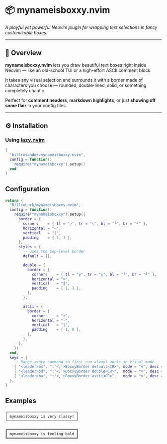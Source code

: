 # 📦 mynameisboxxy.nvim

_A playful yet powerful Neovim plugin for wrapping text selections in fancy customizable boxes._

---

## 🧠 Overview

**mynameisboxxy.nvim** lets you draw beautiful text boxes right inside Neovim — like an old-school TUI or a high-effort ASCII comment block.

It takes any visual selection and surrounds it with a border made of characters you choose — rounded, double-lined, solid, or something completely chaotic.

Perfect for **comment headers**, **markdown highlights**, or just **showing off some flair** in your config files.

---

## ⚙️ Installation

### Using [lazy.nvim](https://github.com/folke/lazy.nvim)

```lua
{
  "billrosander/mynameisboxxy.nvim",
  config = function()
    require("mynameisboxxy").setup()
  end
}

```

## Configuration

```lua
return {
  "BillieLurk/mynameisboxxy.nvim",
  config = function()
    require("mynameisboxxy").setup({
      border = {
        corners    = { tl = "╭", tr = "╮", bl = "╰", br = "╯" },
        horizontal = "─",
        vertical   = "│",
        padding    = { 1, 1 },
      },
      styles = {
        -- uses the top-level border
        default = {},

        double = {
          border = {
            corners    = { tl = "╔", tr = "╗", bl = "╚", br = "╝" },
            horizontal = "═",
            vertical   = "║",
            padding    = { 1, 1 },
          },
        },

        ascii = {
          border = {
            corner     = "+",
            horizontal = "-",
            vertical   = "|",
            padding    = { 1, 0 },
          },
        },
      },
    })
  end,
  keys = {
    -- Range-aware command so first run always works in Visual mode
    { "<leader>bx", ":'<,'>BoxxyBorder default<CR>", mode = "v", desc = "Boxxy: rounded" },
    { "<leader>bd", ":'<,'>BoxxyBorder double<CR>",  mode = "v", desc = "Boxxy: double"   },
    { "<leader>ba", ":'<,'>BoxxyBorder ascii<CR>",   mode = "v", desc = "Boxxy: ascii"    },
  },
}
```

## Examples

```
╭───────────────────────────────╮
│ mynameisboxxy is very classy! │
╰───────────────────────────────╯

╔═══════════════════════════════╗
║ mynameisboxxy is feeling bold ║
╚═══════════════════════════════╝
```
